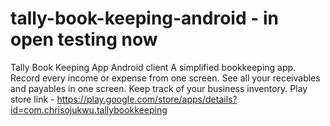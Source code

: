 # tally-book-keeping-android - in open testing now
Tally Book Keeping App Android client
A simplified bookkeeping app.
Record every income or expense from one screen.
See all your receivables and payables in one screen.
Keep track of your business inventory.
Play store link - https://play.google.com/store/apps/details?id=com.chrisojukwu.tallybookkeeping
